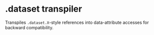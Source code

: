 # .dataset transpiler

Transpiles `.dataset.X`-style references into data-attribute accesses for backward compatibility.